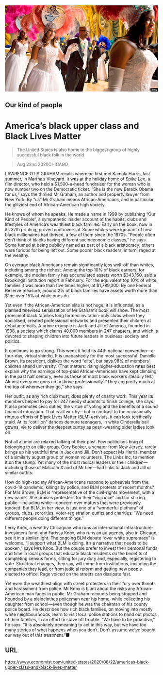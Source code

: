 ![](./images/20200822_USP005_0.jpg)

## Our kind of people

# America’s black upper class and Black Lives Matter

> The United States is also home to the biggest group of highly successful black folk in the world

> Aug 22nd 2020CHICAGO

LAWRENCE OTIS GRAHAM recalls where he first met Kamala Harris, last summer, in Martha’s Vineyard. It was at the holiday home of Spike Lee, a film director, who held a $1,500-a-head fundraiser for the woman who is now number two on the Democratic ticket. “She is the new Barack Obama for us,” says the thrilled Mr Graham, an author and property lawyer from New York. By “us” Mr Graham means African-Americans, and in particular the glitziest end of African-American high society.

He knows of whom he speaks. He made a name in 1999 by publishing “Our Kind of People”, a sympathetic insider account of the habits, clubs and lifestyles of America’s wealthiest black families. Early on the book, now in its 37th printing, proved controversial. Some whites were ignorant of how black millionaires had thrived, a few of them since the 1870s. “People often don’t think of blacks having different socioeconomic classes,” he says. Some fumed at being publicly named as part of a black aristocracy; others were furious for being left out. Some poorer black readers, in turn, raged at the wealthy.

On average black Americans remain significantly less well-off than whites, including among the richest. Among the top 10% of black earners, for example, the median family has accumulated assets worth $343,160, said a Brookings Institution report in February. For the equivalent top 10% of white families it was more than five times higher, at $1,789,300. By one Federal Reserve measure, around 2% of black families have assets worth more than $1m; over 15% of white ones do.

Yet even if the African-American elite is not huge, it is influential, as a planned televised serialisation of Mr Graham’s book will show. The most prominent black families long formed invitation-only clubs where they socialised, created professional networks and presented their children at debutante balls. A prime example is Jack and Jill of America, founded in 1938, a society which claims 40,000 members in 247 chapters, and which is devoted to shaping children into future leaders in business, society and politics.

It continues to go strong. This week it held its 44th national convention—a four-day, virtual shindig. It is unabashedly for the most successful. Danielle Brown, its president, dislikes the word “elite”, but says 98% of members’ children attend university. (That matters: rising higher-education rates best explain why the earnings of top-paid African-Americans have kept climbing in the past half century, even as those of most black workers steadily fell.) Almost everyone goes on to thrive professionally. “They are pretty much at the top of wherever they go,” she says.

Her outfit, as any rich club must, does plenty of charity work. This year its members helped to pay for 247 needy students to finish college, she says. It also promotes civic duties, the virtue of voting and the benefits of a sound financial education. That is all worthy—but in contrast to the occasionally riotous efforts of Black Lives Matter (BLM) activists, it can look terrifically staid. At its “cotillion” dances demure teenagers, in white Cinderella ball gowns, vie to deliver the deepest curtsy as pearl-wearing older ladies look on.

Not all alumni are relaxed talking of their past. Few politicians brag of belonging to an elite group. Cory Booker, a senator from New Jersey, rarely brings up his youthful time in Jack and Jill. Don’t expect Ms Harris, member of a similarly august group of women volunteers, The Links Inc, to mention it on the stump. Yet many of the most radical leaders or their children—including those of Malcolm X and of Mr Lee—had links to Jack and Jill or similar outfits.

How do high-society African-Americans respond to upheavals from the covid-19 pandemic, killings by police, and BLM protests of recent months? For Mrs Brown, BLM is “representative of the civil-rights movement, with a new name”. She praises protesters for their “vigilance” and for stirring public—including white—concern over matters that were previously ignored. But BLM, in her view, is just one of a “wonderful plethora” of groups, clubs, sororities, voter-registration outfits and charities: “We need different people doing different things.”

Lerry Knox, a wealthy Chicagoan who runs an international infrastructure-investment fund, and Farissa Knox, who runs an ad agency, also in Chicago, see it in a similar light. The ongoing BLM debate “over white supremacy” is welcome. “I support what BLM is doing. It’s a narrative that needs to be spoken,” says Mrs Knox. But the couple prefer to invest their personal funds and time in local groups that educate black residents on the benefits of completing census forms, sitting for jury duty and, especially, registering to vote. Structural changes, they say, will come from institutions, including the companies they lead, or from judicial reform and getting new people elected to office. Rage voiced on the streets can dissipate fast.

Yet even the wealthiest align with street protesters in their fury over threats and harassment from police. Mr Knox is blunt about the risks any African-American man faces in public. Mr Graham recounts being stopped and hounded by a plainclothes policeman near his home, while collecting his daughter from school—even though he was the chairman of his county police board. He describes how rich black families, on moving into mostly white neighbourhoods, learn to visit local police stations to hand out photos of their families, in an effort to stave off trouble. “We have to be proactive,” he says. “It is absolutely demeaning to act in this way, but we have too many stories of what happens when you don’t. Don’t assume we’ve bought our way out of this treatment.”■

## URL

https://www.economist.com/united-states/2020/08/22/americas-black-upper-class-and-black-lives-matter
